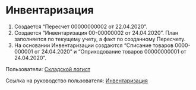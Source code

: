 #  Инвентаризация

1. Создается “Пересчет 00000000002 от 22.04.2020”.
2. Создается “Инвентаризация 00-00000002 от 24.04.2020”. План заполняется по текущему учету, а факт по созданному Пересчету.
3. На основании Инвентаризации создаются “Списание товаров 0000-000001 от 24.04.2020” и “Оприходование товаров 00000000001 от 24.04.2020”.

Пользователи: [Складской логист](../Users/WarehouseLogistician.md)

Ссылка на руководство пользователя: <a href="https://konstanta-it.github.io/erp4food/Warehouse/SimpleWarehouse/Inventar/" target="_blank"> Инвентаризация </a>